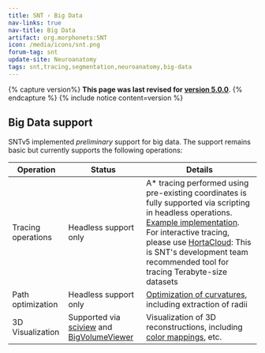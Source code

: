 ```yaml
---
title: SNT › Big Data
nav-links: true
nav-title: Big Data
artifact: org.morphonets:SNT
icon: /media/icons/snt.png
forum-tag: snt
update-site: Neuroanatomy
tags: snt,tracing,segmentation,neuroanatomy,big-data
---
```


{% capture version%}
**This page was last revised for [version 5.0.0](https://github.com/morphonets/SNT/releases)**.
{% endcapture %}
{% include notice content=version %}

## Big Data support

SNTv5 implemented _preliminary_ support for big data. The support remains basic but currently supports the following operations:

| Operation          | Status                | Details |
|--------------------|-----------------------|---------|
| Tracing operations | Headless support only | A* tracing performed using pre-existing coordinates is fully supported via scripting in headless operations. [Example implementation](https://github.com/AllenNeuralDynamics/neuron-tracing-utils). For interactive tracing, please use [HortaCloud](https://hortacloud.org/): This is SNT's development team recommended tool for tracing Terabyte-size datasets |
| Path optimization  | Headless support only | [Optimization of curvatures](./manual#refinefit-), including extraction of radii |
| 3D Visualization   | Supported via [sciview](./manual#sciview) and [BigVolumeViewer](./manual##big-volume-viewer)  | Visualization of 3D reconstructions, including [color mappings](./manual#color-mapping-), etc. |
